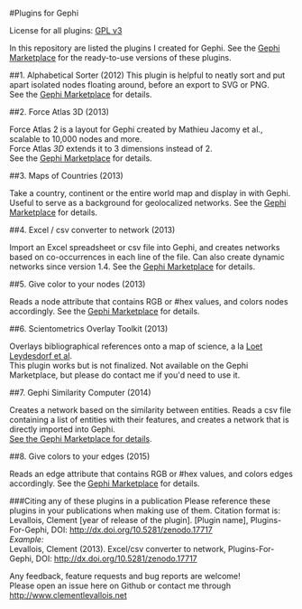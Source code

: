 #Plugins for Gephi  

License for all plugins: [GPL v3](https://github.com/seinecle/My-Plugins-for-Gephi/blob/master/gpl-3.0.txt)

In this repository are listed the plugins I created for Gephi. See the [Gephi Marketplace](https://marketplace.gephi.org/) for the ready-to-use versions of these plugins.

##1. Alphabetical Sorter (2012)
This plugin is helpful to neatly sort and put apart isolated nodes floating around, before an export to SVG or PNG.  
See the [Gephi Marketplace](https://marketplace.gephi.org/plugin/alphabetical-sorter/) for details.  


##2. Force Atlas 3D (2013)

Force Atlas 2 is a layout for Gephi created by Mathieu Jacomy et al., scalable to 10,000 nodes and more.  
Force Atlas *3D* extends it to 3 dimensions instead of 2.  
See the [Gephi Marketplace](https://marketplace.gephi.org/plugin/force-atlas-3d/) for details.  

##3. Maps of Countries (2013)

Take a country, continent or the entire world map and display in with Gephi. Useful to serve as a background for geolocalized networks.
See the [Gephi Marketplace](https://marketplace.gephi.org/plugin/maps-of-countries/) for details.  


##4. Excel / csv converter to network (2013)

Import an Excel spreadsheet or csv file into Gephi, and creates networks based on co-occurrences in each line of the file. Can also create dynamic networks since version 1.4.
See the [Gephi Marketplace](https://marketplace.gephi.org/plugin/excel-csv-converter-to-network/) for details.

##5. Give color to your nodes (2013)

Reads a node attribute that contains RGB or #hex values, and colors nodes accordingly.
See the [Gephi Marketplace](https://marketplace.gephi.org/plugin/give-color-to-nodes/) for details.

##6. Scientometrics Overlay Toolkit (2013)

Overlays bibliographical references onto a map of science, a la [Loet Leydesdorf et al](http://www.leydesdorff.net/overlaytoolkit/).  
This plugin works but is not finalized. Not available on the Gephi Marketplace, but please do contact me if you'd need to use it.

##7. Gephi Similarity Computer (2014)

Creates a network based on the similarity between entities. Reads a csv file containing a list of entities with their features, and creates a network that is directly imported into Gephi.  
[See the Gephi Marketplace for details](https://marketplace.gephi.org/plugin/similarity-computer/).  

##8. Give colors to your edges (2015)

Reads an edge attribute that contains RGB or #hex values, and colors edges accordingly.
See the [Gephi Marketplace](https://marketplace.gephi.org/plugin/give-colors-to-edges/) for details.

###Citing any of these plugins in a publication
Please reference these plugins in your publications when making use of them. Citation format is:  
Levallois, Clement [year of release of the plugin]. [Plugin name], Plugins-For-Gephi, DOI: http://dx.doi.org/10.5281/zenodo.17717    
*Example:*  
Levallois, Clement (2013). Excel/csv converter to network, Plugins-For-Gephi, DOI: http://dx.doi.org/10.5281/zenodo.17717  
  
Any feedback, feature requests and bug reports are welcome!  
Please open an issue here on Github or contact me through http://www.clementlevallois.net